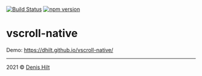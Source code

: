 [![Build Status](https://travis-ci.com/dhilt/vscroll-native.svg?branch=main)](https://travis-ci.com/dhilt/vscroll-native)
[![npm version](https://badge.fury.io/js/vscroll-native.svg)](https://www.npmjs.com/package/vscroll-native)

# vscroll-native

Demo: https://dhilt.github.io/vscroll-native/
 __________

2021 &copy; [Denis Hilt](https://github.com/dhilt)
